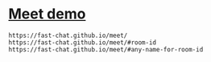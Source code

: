 # [Meet demo](https://fast-chat.github.io/meet/)

```
https://fast-chat.github.io/meet/
https://fast-chat.github.io/meet/#room-id
https://fast-chat.github.io/meet/#any-name-for-room-id
```
